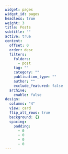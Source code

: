 ```yaml
---
widget: pages
widget_id: pages
headless: true
weight: 3
title: Posts
subtitle: ""
active: true
content:
  offset: 0
  order: desc
  filters:
    folders:
      - post
    tag: ""
    category: ""
    publication_type: ""
    author: ""
    exclude_featured: false
  archive:
    enable: false
design:
  columns: "4"
  view: card
  flip_alt_rows: true
  background: {}
  spacing:
    padding:
      - 0
      - 0
      - 0
      - 0
---
```


